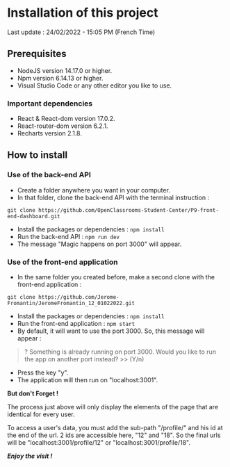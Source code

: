 # Installation of this project

Last update : 24/02/2022 - 15:05 PM (French Time)

## Prerequisites

- NodeJS version 14.17.0 or higher.
- Npm version 6.14.13 or higher.
- Visual Studio Code or any other editor you like to use.

### Important dependencies
- React & React-dom version 17.0.2.
- React-router-dom version 6.2.1.
- Recharts version 2.1.8.


## How to install

### Use of the back-end API
- Create a folder anywhere you want in your computer.
- In that folder, clone the back-end API with the terminal instruction :
```
git clone https://github.com/OpenClassrooms-Student-Center/P9-front-end-dashboard.git
```
- Install the packages or dependencies : `npm install`
- Run the back-end API : `npm run dev`
- The message "Magic happens on port 3000" will appear.

### Use of the front-end application
- In the same folder you created before, make a second clone with the front-end application :
```
git clone https://github.com/Jerome-Fromantin/JeromeFromantin_12_01022022.git
```
- Install the packages or dependencies : `npm install`
- Run the front-end application : `npm start`
- By default, it will want to use the port 3000. So, this message will appear :
>? Something is already running on port 3000.
>Would you like to run the app on another port instead? >> (Y/n)
- Press the key "y".
- The application will then run on "localhost:3001".

**But don't Forget !**

The process just above will only display the elements of the page that are identical for every user.

To access a user's data, you must add the sub-path "/profile/" and his id at the end of the url.
2 ids are accessible here, "12" and "18".
So the final urls will be "localhost:3001/profile/12" or "localhost:3001/profile/18".

***Enjoy the visit !***